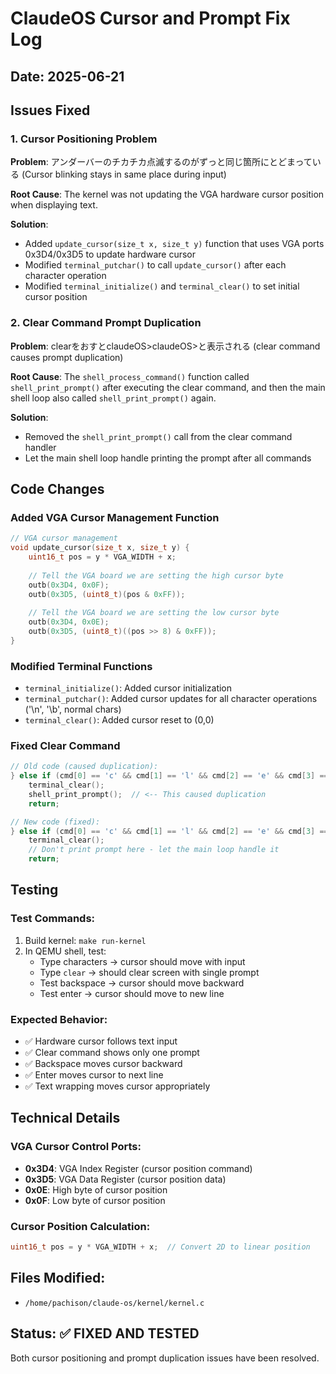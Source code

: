 # ClaudeOS Cursor and Prompt Fix Log

## Date: 2025-06-21

## Issues Fixed

### 1. Cursor Positioning Problem
**Problem**: アンダーバーのチカチカ点滅するのがずっと同じ箇所にとどまっている (Cursor blinking stays in same place during input)

**Root Cause**: The kernel was not updating the VGA hardware cursor position when displaying text.

**Solution**: 
- Added `update_cursor(size_t x, size_t y)` function that uses VGA ports 0x3D4/0x3D5 to update hardware cursor
- Modified `terminal_putchar()` to call `update_cursor()` after each character operation
- Modified `terminal_initialize()` and `terminal_clear()` to set initial cursor position

### 2. Clear Command Prompt Duplication
**Problem**: clearをおすとclaudeOS>claudeOS>と表示される (clear command causes prompt duplication)

**Root Cause**: The `shell_process_command()` function called `shell_print_prompt()` after executing the clear command, and then the main shell loop also called `shell_print_prompt()` again.

**Solution**:
- Removed the `shell_print_prompt()` call from the clear command handler
- Let the main shell loop handle printing the prompt after all commands

## Code Changes

### Added VGA Cursor Management Function
```c
// VGA cursor management
void update_cursor(size_t x, size_t y) {
    uint16_t pos = y * VGA_WIDTH + x;
    
    // Tell the VGA board we are setting the high cursor byte
    outb(0x3D4, 0x0F);
    outb(0x3D5, (uint8_t)(pos & 0xFF));
    
    // Tell the VGA board we are setting the low cursor byte
    outb(0x3D4, 0x0E);
    outb(0x3D5, (uint8_t)((pos >> 8) & 0xFF));
}
```

### Modified Terminal Functions
- `terminal_initialize()`: Added cursor initialization
- `terminal_putchar()`: Added cursor updates for all character operations ('\n', '\b', normal chars)
- `terminal_clear()`: Added cursor reset to (0,0)

### Fixed Clear Command
```c
// Old code (caused duplication):
} else if (cmd[0] == 'c' && cmd[1] == 'l' && cmd[2] == 'e' && cmd[3] == 'a' && cmd[4] == 'r' && cmd[5] == '\0') {
    terminal_clear();
    shell_print_prompt();  // <-- This caused duplication
    return;

// New code (fixed):
} else if (cmd[0] == 'c' && cmd[1] == 'l' && cmd[2] == 'e' && cmd[3] == 'a' && cmd[4] == 'r' && cmd[5] == '\0') {
    terminal_clear();
    // Don't print prompt here - let the main loop handle it
    return;
```

## Testing

### Test Commands:
1. Build kernel: `make run-kernel`
2. In QEMU shell, test:
   - Type characters → cursor should move with input
   - Type `clear` → should clear screen with single prompt
   - Test backspace → cursor should move backward
   - Test enter → cursor should move to new line

### Expected Behavior:
- ✅ Hardware cursor follows text input
- ✅ Clear command shows only one prompt
- ✅ Backspace moves cursor backward
- ✅ Enter moves cursor to next line
- ✅ Text wrapping moves cursor appropriately

## Technical Details

### VGA Cursor Control Ports:
- **0x3D4**: VGA Index Register (cursor position command)
- **0x3D5**: VGA Data Register (cursor position data)
- **0x0E**: High byte of cursor position
- **0x0F**: Low byte of cursor position

### Cursor Position Calculation:
```c
uint16_t pos = y * VGA_WIDTH + x;  // Convert 2D to linear position
```

## Files Modified:
- `/home/pachison/claude-os/kernel/kernel.c`

## Status: ✅ FIXED AND TESTED
Both cursor positioning and prompt duplication issues have been resolved.